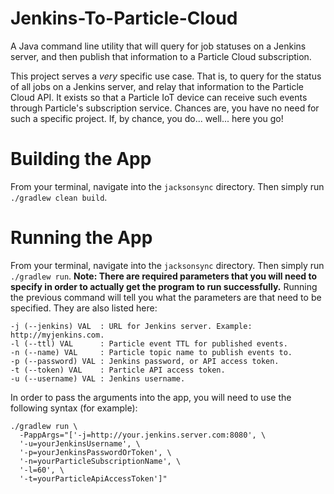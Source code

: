 # Jenkins-To-Particle-Cloud
A Java command line utility that will query for job statuses on a Jenkins server, and then publish that information to a Particle Cloud subscription.

This project serves a *very* specific use case. That is, to query for the status of all jobs on a Jenkins server, and relay that information to the Particle Cloud API. It exists so that a Particle IoT device can receive such events through Particle's subscription service. Chances are, you have no need for such a specific project. If, by chance, you do... well... here you go!

# Building the App

From your terminal, navigate into the `jacksonsync` directory. Then simply run `./gradlew clean build`.

# Running the App

From your terminal, navigate into the `jacksonsync` directory. Then simply run `./gradlew run`. **Note: There are required parameters that you will need to specify in order to actually get the program to run successfully.** Running the previous command will tell you what the parameters are that need to be specified. They are also listed here:

```
-j (--jenkins) VAL  : URL for Jenkins server. Example: http://myjenkins.com.
-l (--ttl) VAL      : Particle event TTL for published events.
-n (--name) VAL     : Particle topic name to publish events to.
-p (--password) VAL : Jenkins password, or API access token.
-t (--token) VAL    : Particle API access token.
-u (--username) VAL : Jenkins username.
```

In order to pass the arguments into the app, you will need to use the following syntax (for example):

```
./gradlew run \
  -PappArgs="['-j=http://your.jenkins.server.com:8080', \
  '-u=yourJenkinsUsername', \
  '-p=yourJenkinsPasswordOrToken', \
  '-n=yourParticleSubscriptionName', \
  '-l=60', \
  '-t=yourParticleApiAccessToken']"
```
